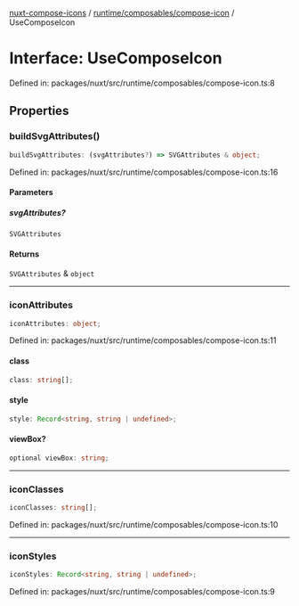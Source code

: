 [nuxt-compose-icons](../../../../modules.md) / [runtime/composables/compose-icon](../index.md) / UseComposeIcon

# Interface: UseComposeIcon

Defined in: packages/nuxt/src/runtime/composables/compose-icon.ts:8

## Properties

### buildSvgAttributes()

```ts
buildSvgAttributes: (svgAttributes?) => SVGAttributes & object;
```

Defined in: packages/nuxt/src/runtime/composables/compose-icon.ts:16

#### Parameters

##### svgAttributes?

`SVGAttributes`

#### Returns

`SVGAttributes` & `object`

---

### iconAttributes

```ts
iconAttributes: object;
```

Defined in: packages/nuxt/src/runtime/composables/compose-icon.ts:11

#### class

```ts
class: string[];
```

#### style

```ts
style: Record<string, string | undefined>;
```

#### viewBox?

```ts
optional viewBox: string;
```

---

### iconClasses

```ts
iconClasses: string[];
```

Defined in: packages/nuxt/src/runtime/composables/compose-icon.ts:10

---

### iconStyles

```ts
iconStyles: Record<string, string | undefined>;
```

Defined in: packages/nuxt/src/runtime/composables/compose-icon.ts:9

